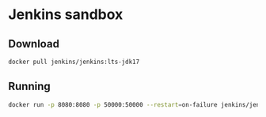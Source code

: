 # Jenkins sandbox

## Download

```bash
docker pull jenkins/jenkins:lts-jdk17
```

## Running

```bash
docker run -p 8080:8080 -p 50000:50000 --restart=on-failure jenkins/jenkins:lts-jdk17
```
